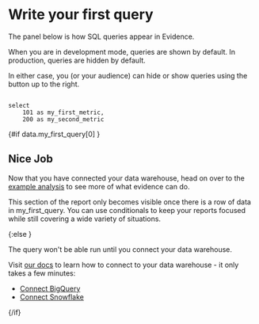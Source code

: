# Write your first query

The panel below is how SQL queries appear in Evidence.

When you are in development mode, queries are shown by default. In production, queries are hidden by default.

In either case, you (or your audience) can hide or show queries using the button up to the right.

```my_first_query

select
    101 as my_first_metric,
    200 as my_second_metric

```

{#if data.my_first_query[0] }

## Nice Job

Now that you have connected your data warehouse, head on over to the [example analysis](/example) to see more of what evidence can do.

This section of the report only becomes visible once there is a row of data in my_first_query. You can use conditionals to keep your reports focused while still covering a wide variety of situations.

{:else }

The query won't be able run until you connect your data warehouse.

Visit <a href="https://docs.evidence.dev/getting-started/connect-data-warehouse" target="_blank">our docs</a> to learn how to connect to your data warehouse - it only takes a few minutes:

- <a href="https://docs.evidence.dev/getting-started/connect-data-warehouse#bigquery" target="_blank">Connect BigQuery</a>
- <a href="https://docs.evidence.dev/getting-started/connect-data-warehouse#snowflake" target="_blank">Connect Snowflake</a>

{/if}
